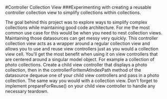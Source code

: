 #Controller Collection View
###Experimenting with creating a reusable controller collection view to simplify collections within collections.  

The goal behind this project was to explore ways to simplify complex collections while maintaining good code architecture.  For me the most common use case for this would be when you need to nest collection views.  Maintaining those datasources can get messy very quickly.  This controller collection view acts as a wrapper around a regular collection view and allows you to use and reuse view controllers just as you would a collection view cell.  You'll get the most benefit when using it on view controllers that are centered around a singular model object.  For example a collection of photo collections.  Create a child view controller that displays a photo collection, then in the controllerForItemAtIndexPath method of the datasource dequeue one of your child view controllers and pass in a photo collection.  The same way you would with a collection view.  Don't forget to implement prepareForReuse() on your child view controller to handle any necessary teardown.  
